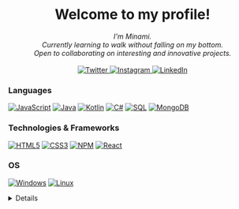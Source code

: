 <h1 align="center">Welcome to my profile!</h1>

<p align="center">
    <i>
        I'm Minami.<br>
        Currently learning to walk without falling on my bottom.<br>
        Open to collaborating on interesting and innovative projects.<br>
    </i><br>
    <a href="https://twitter.com/minami_eed">
      <img src="https://img.shields.io/badge/Twitter-blue?style=flat-square&logo=twitter" alt="Twitter">
    </a>
    <a href="https://www.instagram.com/minami.eed/">
        <img src="https://img.shields.io/badge/Instagram-purple?style=flat-square&logo=instagram" alt="Instagram">
    </a>
        <a href="https://www.linkedin.com/in/edson-ever-david-quispe-salas-174376225/">
        <img src="https://img.shields.io/badge/LinkedIn-blue?style=flat-square&logo=linkedin" alt="LinkedIn">
    </a>
</p>

### Languages

[![JavaScript](https://img.shields.io/badge/javascript-black?style=for-the-badge&logo=javascript)](https://github.com/Minami-eed)
[![Java](https://img.shields.io/badge/java-black?style=for-the-badge&logo=openjdk)](https://github.com/Minami-eed)
[![Kotlin](https://img.shields.io/badge/Kotlin-black?style=for-the-badge&logo=kotlin)](https://github.com/Minami-eed)
[![C#](https://img.shields.io/badge/C%23-black?style=for-the-badge&logo=csharp)](https://github.com/Minami-eed)
[![SQL](https://img.shields.io/badge/sql-black?style=for-the-badge&logo=mysql)](https://github.com/Minami-eed)
[![MongoDB](https://img.shields.io/badge/MongoDB-black?style=for-the-badge&logo=mongodb)](https://github.com/Minami-eed)

### Technologies & Frameworks

[![HTML5](https://img.shields.io/badge/html5-black?style=for-the-badge&logo=html5)](https://github.com/Minami-eed)
[![CSS3](https://img.shields.io/badge/css3-black?style=for-the-badge&logo=css3)](https://github.com/Minami-eed)
[![NPM](https://img.shields.io/badge/NPM-black?style=for-the-badge&logo=npm)](enlace-a-tu-perfil-de-NPM)
[![React](https://img.shields.io/badge/react-black?style=for-the-badge&logo=react)](https://github.com/Minami-eed)

### OS

[![Windows](https://img.shields.io/badge/Windows-black?style=for-the-badge&logo=Windows)](https://github.com/Minami-eed)
[![Linux](https://img.shields.io/badge/Linux-black?style=for-the-badge&logo=Linux)](enlace-a-tu-perfil-de-Linux)

<details>
<p align="center">
  <a href="https://github.com/Minami-eed">
    <img src="http://github-profile-summary-cards.vercel.app/api/cards/profile-details?username=Minami-eed&theme=transparent" />
  </a>
  <a href="https://github.com/Minami-eed">
    <img src="https://github-readme-streak-stats.herokuapp.com/?user=Minami-eed&hide_border=true&card_width=338&theme=transparent" />
  </a>
  <a href="https://github.com/Minami-eed">
    <img src="http://github-profile-summary-cards.vercel.app/api/cards/stats?username=Minami-eed&theme=transparent" />
  </a>
  <a href="https://github.com/Minami-eed">
    <img src="https://github-readme-stats.vercel.app/api/top-langs/?username=Minami-eed&langs_count=10&exclude_repo=&hide=jupyter%20notebook,vim%20script,cmake,makefile,batchfile,emacs%20lisp,css,html&layout=default&card_width=699&hide_border=true&theme=transparent" />
  </a>
</p>
</details>

<!--
**Minami-eed/Minami-eed** is a ✨ _special_ ✨ repository because its `README.md` (this file) appears on your GitHub profile.

Here are some ideas to get you started:

- 🔭 I’m currently working on ...
- 🌱 I’m currently learning ...
- 👯 I’m looking to collaborate on ...
- 🤔 I’m looking for help with ...
- 💬 Ask me about ...
- 📫 How to reach me: ...
- 😄 Pronouns: ...
- ⚡ Fun fact: ...
-->
